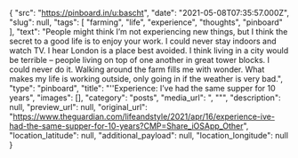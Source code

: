 {
  "src": "https://pinboard.in/u:bascht",
  "date": "2021-05-08T07:35:57.000Z",
  "slug": null,
  "tags": [
    "farming",
    "life",
    "experience",
    "thoughts",
    "pinboard"
  ],
  "text": "People might think I’m not experiencing new things, but I think the secret to a good life is to enjoy your work. I could never stay indoors and watch TV. I hear London is a place best avoided. I think living in a city would be terrible – people living on top of one another in great tower blocks. I could never do it. Walking around the farm fills me with wonder. What makes my life is working outside, only going in if the weather is very bad.",
  "type": "pinboard",
  "title": "''Experience: I’ve had the same supper for 10 years",
  "images": [],
  "category": "posts",
  "media_url": ", \"\"",
  "description": null,
  "preview_url": null,
  "original_url": "https://www.theguardian.com/lifeandstyle/2021/apr/16/experience-ive-had-the-same-supper-for-10-years?CMP=Share_iOSApp_Other",
  "location_latitude": null,
  "additional_payload": null,
  "location_longitude": null
}